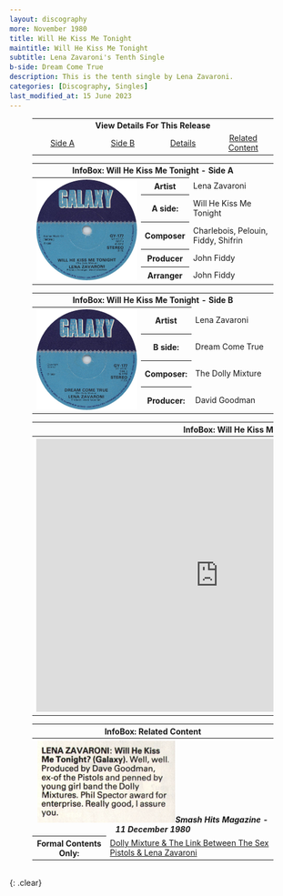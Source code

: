 ```yaml
---
layout: discography
more: November 1980
title: Will He Kiss Me Tonight
maintitle: Will He Kiss Me Tonight
subtitle: Lena Zavaroni's Tenth Single
b-side: Dream Come True
description: This is the tenth single by Lena Zavaroni.
categories: [Discography, Singles]
last_modified_at: 15 June 2023
---
```


<figure class="fig3">
<table style="text-align:center;">
<tr><th colspan="6">View Details For This Release</th></tr>
<tr><td style="width:25%;"><a href="#infobox1">Side A</a></td><td style="width:25%;"><a href="#infobox2">Side B</a></td><td style="width:25%;"><a href="#infobox3">Details</a></td><td style="width:25%;"><a href="#infobox4">Related Content</a></td></tr>
</table>
</figure>

<figure class="fig3">
<table>
<tr id="infobox1"><th colspan="3">InfoBox: Will He Kiss Me Tonight - Side A</th></tr>
<tr>
<th style="width:45%; vertical-align:top;" rowspan="6" class="top"><a href="/assets/images/singles/lena-zavaroni-will-he-kiss-me-tonight-galaxy.jpg"><img src="/assets/images/singles/lena-zavaroni-will-he-kiss-me-tonight-galaxy.jpg" class="full-width zoom-in" /></a></th>
</tr>
<tr><th style="width:15%;">Artist</th><td>Lena Zavaroni</td></tr>
<tr><th>A side:</th><td>Will He Kiss Me Tonight</td></tr>
<tr><th>Composer</th><td>Charlebois, Pelouin, Fiddy, Shifrin</td></tr>
<tr><th>Producer</th><td>John Fiddy</td></tr>
<tr><th>Arranger</th><td>John Fiddy</td></tr>
</table>
</figure>

<figure class="fig3">
<table>
<tr id="infobox2"><th colspan="3">InfoBox: Will He Kiss Me Tonight - Side B</th></tr>
<tr>
<th style="width:45%; vertical-align:top;" rowspan="5" class="top"><a href="/assets/images/singles/lena-zavaroni-dream-come-true-galaxy.jpg"><img src="/assets/images/singles/lena-zavaroni-dream-come-true-galaxy.jpg" class="full-width zoom-in" /></a></th>
</tr>
<tr><th style="width:15%;">Artist</th><td>Lena Zavaroni</td></tr>
<tr><th>B side:</th><td>Dream Come True</td></tr>
<tr><th>Composer:</th><td>The Dolly Mixture</td></tr>
<tr><th>Producer:</th><td>David Goodman</td></tr>
</table>
</figure>

<figure class="fig3">
<table>
<tr id="infobox3"><th colspan="3">InfoBox: Will He Kiss Me Tonight - Details</th></tr>
<tr>
<th style="width:45%; vertical-align:top;" rowspan="6" class="top"><div class="responsive-video"><iframe width="640px" height="480px" src="https://www.youtube.com/embed/?playlist=4UQmRKsBDvc,zGvjrd-yXHg" frameborder="0" allow="accelerometer; autoplay; clipboard-write; encrypted-media; gyroscope; picture-in-picture" allowfullscreen></iframe></div></th>
</tr>
<tr><th>Label:</th><td>Galaxy - GY 177</td></tr>
<tr><th>Format:</th><td>7" Vinyl, 45 Single</td></tr>
<tr><th>Country:</th><td>UK</td></tr>
<tr><th>Released:</th><td>November 1980</td></tr>
<tr><th>45Cat:</th><td><a class="external-link" href="https://www.45cat.com/record/gy177">gy177</a></td></tr>
</table>
</figure>

<figure class="fig3">
<table>
<tr id="infobox4"><th colspan="2">InfoBox: Related Content</th></tr>
<tr><th colspan="2"><img src="/assets/images/magazines/1980-12-11-smash-hits-magazine.png" class="full-width" /><cite>Smash Hits Magazine - 11 December 1980</cite></th></tr>
<tr><th>Formal Contents Only:</th><td><a class="external-link" href="https://formalcontentsonly.wordpress.com/2022/12/18/dolly-mixture-the-link-between-the-sex-pistols-lena-zavaroni">Dolly Mixture & The Link Between The Sex Pistols & Lena Zavaroni</a></td></tr>

</table>
</figure>

<br />{: .clear}

